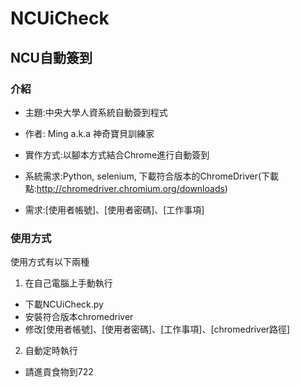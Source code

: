 # NCUiCheck
## NCU自動簽到
### 介紹
* 主題:中央大學人資系統自動簽到程式
* 作者: Ming a.k.a 神奇寶貝訓練家
* 實作方式:以腳本方式結合Chrome進行自動簽到

* 系統需求:Python, selenium, 下載符合版本的ChromeDriver(下載點:http://chromedriver.chromium.org/downloads)
* 需求:[使用者帳號]、[使用者密碼]、[工作事項]

### 使用方式
使用方式有以下兩種
1. 在自己電腦上手動執行
  * 下載NCUiCheck.py
  * 安裝符合版本chromedriver
  * 修改[使用者帳號]、[使用者密碼]、[工作事項]、[chromedriver路徑]

2. 自動定時執行
  * 請進貢食物到722
